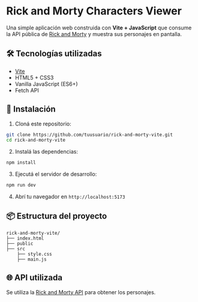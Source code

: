 # Rick and Morty Characters Viewer

Una simple aplicación web construida con **Vite + JavaScript** que consume la API pública de [Rick and Morty](https://rickandmortyapi.com/) y muestra sus personajes en pantalla.

## 🛠 Tecnologías utilizadas

- [Vite](https://vitejs.dev/) 
- HTML5 + CSS3
- Vanilla JavaScript (ES6+)
- Fetch API

## 🚀 Instalación

1. Cloná este repositorio:

```bash
git clone https://github.com/tuusuario/rick-and-morty-vite.git
cd rick-and-morty-vite
```

2. Instalá las dependencias:

```bash
npm install
```

3. Ejecutá el servidor de desarrollo:

```bash
npm run dev
```

4. Abrí tu navegador en `http://localhost:5173`

## 📦 Estructura del proyecto

```
rick-and-morty-vite/
├── index.html
├── public
├── src 
    ├── style.css
    ├── main.js
```

## 🌐 API utilizada

Se utiliza la [Rick and Morty API](https://rickandmortyapi.com/api/character) para obtener los personajes.
